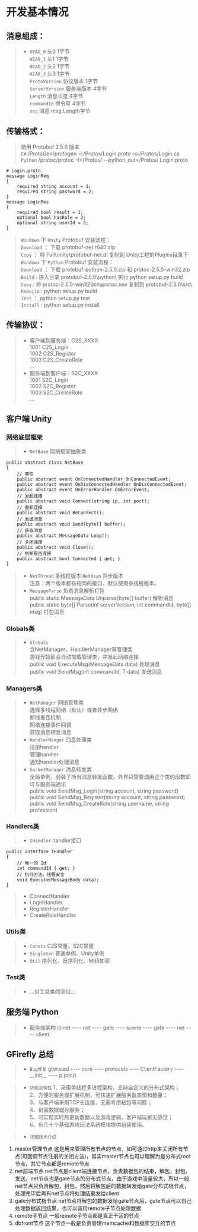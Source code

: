 # 开发基本情况

## 消息组成：
> * `HEAD_0`  头0  1字节  
`HEAD_1`  头1  1字节  
`HEAD_2`  头2  1字节  
`HEAD_3`  头3  1字节  
`ProtoVersion`  协议版本  1字节  
`ServerVersion`  服务端版本  4字节  
`Length`  消息长度  4字节  
`commandId`  命令号  4字节  
`msg`  消息  msg.Length字节  

## 传输格式：
> 使用 Protobuf 2.5.0 版本  
> `C#` /ProtoGen/protogen -i:/Protos/Login.proto -o:/Protos/Login.cs  
> `Python` /protoc/protoc -I=/Protos/ --python_out=/Protos/ Login.proto  
```
# Login.proto
message LoginReq
{
	required string account = 1;
	required string password = 2;
}
message LoginRes
{
	required bool result = 1;
	optional bool hasRole = 2;
	optional string userId = 3;
}
```
> `Windows` 下 `Unity` Protobuf 安装流程：  
`Download` ： 下载 protobuf-net r640.zip  
`Copy` ： 将 Full\unity\protobuf-net.dl 复制到 Unity工程的Plugins目录下  
> `Windows` 下 `Python` Protobuf 安装流程：  
`Download` ： 下载 protobuf-python-2.5.0.zip 和 protoc-2.5.0-win32.zip  
`Build` : 进入目录 protobuf-2.5.0\python\ 执行 python setup.py build  
`Copy` : 将 protoc-2.5.0-win32\bin\protoc.exe 复制到 protobuf-2.5.0\src\  
`ReBuild` : python setup.py build  
`Test` ： python setup.py test  
`Install` : python setup.py install  

## 传输协议：
> * 客户端到服务端：C2S_XXXX  
1001 C2S_Login  
1002 C2S_Register  
1003 C2S_CreateRole  
...  
> * 服务端到客户端：S2C_XXXX  
1001 S2C_Login  
1002 S2C_Register  
1003 S2C_CreateRole  
...  

## 客户端 Unity
### 网络底层框架
> * `NetBase` 网络框架抽象类  
```
public abstract class NetBase
{
    // 事件
    public abstract event OnConnectedHandler OnConnectedEvent;
    public abstract event OnDisConnectedHandler OnDisConnectedEvent;
    public abstract event OnErrorHandler OnErrorEvent;
    // 发起连接
    public abstract void Connect(string ip, int port);
    // 重新连接
    public abstract void ReConnect();
    // 发送消息
    public abstract void Send(byte[] buffer);
    // 获取消息
    public abstract MessageData Loop();
    // 关闭连接
    public abstract void Close();
    // 判断是否连接
    public abstract bool Connected { get; }
}
```
> * `NetThread` 多线程版本  `NetAsyn` 异步版本  
注意：两个版本都有相同的接口，默认使用多线程版本。  
> * `MessageParse` 负责消息解析打包  
public static MessageData Unparse(byte[] buffer) 解析消息  
public static byte[] Parse(int serverVersion, int commandId, byte[] msg) 打包消息 

### Globals类
> * `Globals`  
含NetManager、HandlerManager等管理类  
游戏开始前会自动加载管理类，并发起网络连接  
public void ExecuteMsg(MessageData data) 处理消息  
public void SendMsg<T>(int commandId, T data) 发送消息  

### Managers类
> * `NetManager` 网络管理类  
选择多线程网络（默认）或者异步网络  
断线重连机制  
网络连接事件回调  
获取消息转发消息  
> * `HandlerManger` 消息处理类  
注册handler  
管理handler  
通知handler处理消息   
> * `SocketManager` 消息转发类  
全局单例，封装了所有消息转发函数，外界只需要调用这个类的函数即可与服务端通讯  
public void SendMsg_Login(string account, string password)  
public void SendMsg_Register(string account, string password)  
public void SendMsg_CreateRole(string username, string profession)  

### Handlers类
> * `IHandler` handler接口
```
public interface IHandler
{
    // 唯一的 Id
    int commandId { get; }
    // 执行方法，线程安全
    void Execute(MessageBody data);
}
```
> * ConnectHandler
> * LoginHandler
> * RegisterHandler
> * CreateRoleHandler

### Utils类
> * `Consts`  C2S常量、S2C常量
> * `Singleton` 普通单例、Unity单例
> * `Util` 序列化、反序列化、Md5加密

### Test类
> * ...对工具类的测试...

## 服务端 Python
> * 服务端架构
clinet ---- net ---- gate ---- scene ---- gate ---- net ---- client  

## GFirefly 总结
> * `Bug修复`
gtwisted ---- core ---- protocols ---- ClientFactory ---- \_\_init\_\_ ---- p.join()  

> * `功能及特性`
1、采用单线程多进程架构，支持自定义的分布式架构；  
2、方便的服务器扩展机制，可快速扩展服务器类型和数量；  
3、与客户端采用TCP长连接，无需考虑粘包等问题；  
4、封装数据缓存服务；  
5、可实现实时热更新数据以及游戏逻辑，客户端玩家无感觉；  
6、有几十个基础游戏玩法系统模块提供组装使用。  

> * `详细技术介绍`
1. master管理节点  这是用来管理所有节点的节点，如可通过http来关闭所有节点(可回调节点注册的关闭方法)，其实master节点也可以理解为是分布式root节点，其它节点都是remote节点  
2. net前端节点   net节点是client端连接节点，负责数据包的结束，解包，封包，发送。net节点也是gate节点的分布式节点，由于游戏中流量较大，所以一般net节点只负责解包，封包，然后将解包后的数据转发给gate分布式根节点，处理完毕后再有net节点将处理结果发给client  
3. gate分布式根节点  net节点将解包的数据发给gate节点后，gate节点可以自己处理数据返回结果，也可以调用remote子节点处理数据  
4. remote子节点  一般remote子节点都是真正干活的节点  
5. dbfront节点   这个节点一般是负责管理memcache和数据库交互的节点  
